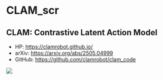 # CLAM_scr
## CLAM: Contrastive Latent Action Model

- HP: https://clamrobot.github.io/
- arXiv: https://arxiv.org/abs/2505.04999
- GitHub: https://github.com/clamrobot/clam_code

![](xx)